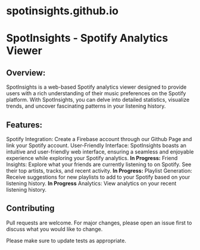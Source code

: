 # spotinsights.github.io
# SpotInsights - Spotify Analytics Viewer

## Overview:
SpotInsights is a web-based Spotify analytics viewer designed to provide users with a rich understanding of their music preferences on the Spotify platform. With SpotInsights, you can delve into detailed statistics, visualize trends, and uncover fascinating patterns in your listening history.

## Features:
Spotify Integration: Create a Firebase account through our Github Page and link your Spotify account.
User-Friendly Interface: SpotInsights boasts an intuitive and user-friendly web interface, ensuring a seamless and enjoyable experience while exploring your Spotify analytics.
**In Progress:** Friend Insights: Explore what your friends are currently listening to on Spotify. See their top artists, tracks, and recent activity.
**In Progress:** Playlist Generation: Receive suggestions for new playlists to add to your Spotify based on your listening history.
**In Progress** Analytics: View analytics on your recent listening history.


## Contributing

Pull requests are welcome. For major changes, please open an issue first
to discuss what you would like to change.

Please make sure to update tests as appropriate.

